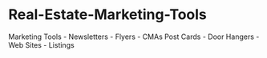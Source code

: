 # Real-Estate-Marketing-Tools
Marketing Tools - Newsletters - Flyers - CMAs Post Cards - Door Hangers - Web Sites - Listings
